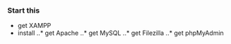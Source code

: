 ### Start this
- get XAMPP
- install 
..* get Apache
..* get MySQL
..* get Filezilla
..* get phpMyAdmin


